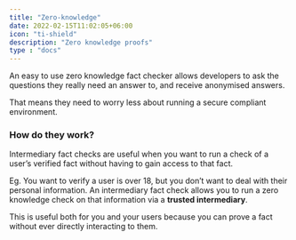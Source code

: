 ```yaml
---
title: "Zero-knowledge"
date: 2022-02-15T11:02:05+06:00
icon: "ti-shield"
description: "Zero knowledge proofs"
type : "docs"
---
```


An easy to use zero knowledge fact checker allows developers to ask the questions they really need an answer to, and receive anonymised answers.

That means they need to worry less about running a secure compliant environment.

### How do they work?

Intermediary fact checks are useful when you want to run a check of a user’s verified fact without having to gain access to that fact.

Eg. You want to verify a user is over 18, but you don’t want to deal with their personal information. An intermediary fact check allows you to run a zero knowledge check on that information via a **trusted intermediary**.

This is useful both for you and your users because you can prove a fact without ever directly interacting to them.

